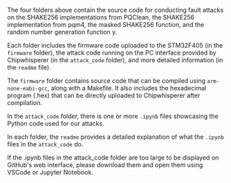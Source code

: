 The four folders above contain the source code for conducting fault attacks on the SHAKE256 implementations from PQClean, the SHAKE256 implementation from pqm4, the masked SHAKE256 function, and the random number generation function y.

Each folder includes the firmware code uploaded to the STM32F405 (in the `firmware` folder), the attack code running on the PC interface provided by Chipwhisperer (in the `attack_code` folder), and more detailed information (in the `readme` file).

The `firmware` folder contains source code that can be compiled using `arm-none-eabi-gcc`, along with a Makefile. It also includes the hexadecimal program (.hex) that can be directly uploaded to Chipwhisperer after compilation.

In the `attack_code` folder, there is one or more `.ipynb` files showcasing the Python code used for our attacks.

In each folder, the `readme` provides a detailed explanation of what the `.ipynb` files in the `attack_code` do.

If the .ipynb files in the attack_code folder are too large to be displayed on GitHub's web interface, please download them and open them using VSCode or Jupyter Notebook.

